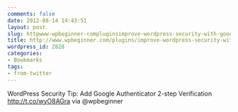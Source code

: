 ```yaml
---
comments: false
date: 2012-08-14 14:43:51
layout: post
slug: httpwww-wpbeginner-compluginsimprove-wordpress-security-with-google-authenticator
title: http://www.wpbeginner.com/plugins/improve-wordpress-security-with-google-authenticator/
wordpress_id: 2828
categories:
- Bookmarks
tags:
- from-twitter
---
```


WordPress Security Tip: Add Google Authenticator 2-step Verification http://t.co/wyO8AGra via @wpbeginner
